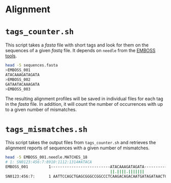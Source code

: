 Alignment
=========


# `tags_counter.sh`

This script takes a *fasta* file with short tags and look for them on the sequences of a given *fastq* file. It depends on `needle` from the [EMBOSS tools](http://www.ebi.ac.uk/Tools/emboss/).

```bash
head -5 sequences.fasta 
>EMBOSS_001
ATACAAAGATAGATA
>EMBOSS_002
GATAATACAAAGATA
>EMBOSS_003
```

The resulting alignment profiles will be saved in individual files for each tag in the *fasta* file. In addition, it will count the number of occurrences with up to a given number of mismatches.


# `tags_mismatches.sh`

This script takes the output files from `tags_counter.sh` and retrieves the alignment reports of sequences with a given number of mismatches.

```bash
head -5 EMBOSS_001.needle.MATCHES_18 
# 1: SN0123:456:7:8910:1112:1314#ATACA
EMBOSS_001         1--------------------------ATACAAAGATAGATA----------     15
                                              ||.||||.|||||||
SN0123:456:7:      1 AATTCCAGCTGAGCGGGCCGGCCCTCAAGACAGACAATGATAGATAACTG     50
```
